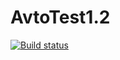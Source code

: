 # AvtoTest1.2
[![Build status](https://ci.appveyor.com/api/projects/status/4lp4c6rsnv2yjj5f/branch/main?svg=true)](https://ci.appveyor.com/project/UliaF80/avtotest1-2/branch/main)
